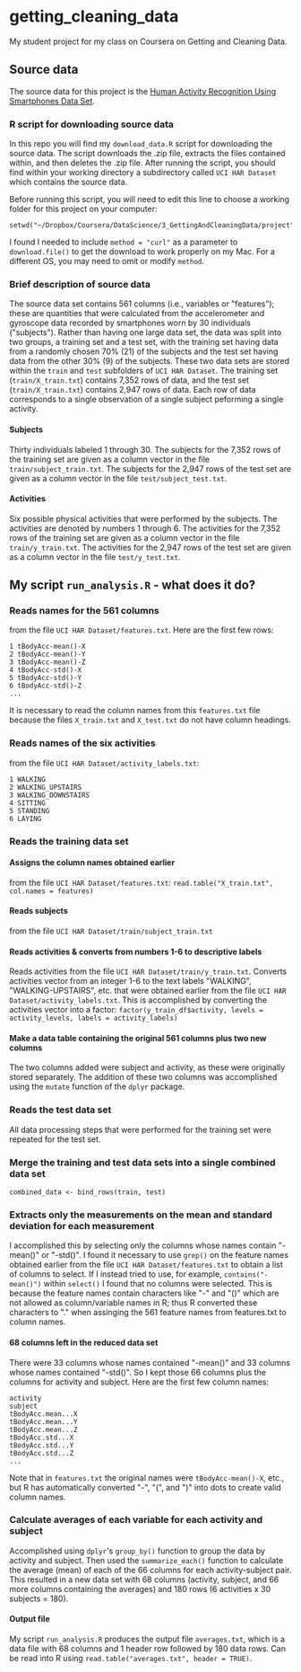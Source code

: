 # getting_cleaning_data

My student project for my class on Coursera on Getting and Cleaning Data.

## Source data

The source data for this project is the [Human Activity Recognition Using Smartphones Data Set](http://archive.ics.uci.edu/ml/datasets/Human+Activity+Recognition+Using+Smartphones).

### R script for downloading source data

In this repo you will find my `download_data.R` script for downloading the source data. The script downloads the .zip file, extracts the files contained within, and then deletes the .zip file. After running the script, you should find within your working directory a subdirectory called `UCI HAR Dataset` which contains the source data.

Before running this script, you will need to edit this line to choose a working folder for this project on your computer:
```
setwd("~/Dropbox/Coursera/DataScience/3_GettingAndCleaningData/project")
```
I found I needed to include `method = "curl"` as a parameter to `download.file()` to get the download to work properly on my Mac. For a different OS, you may need to omit or modify `method`.


### Brief description of source data

The source data set contains 561 columns (i.e., variables or "features"); these are quantities that were calculated from the accelerometer and gyroscope data recorded by smartphones worn by 30 individuals ("subjects"). Rather than having one large data set, the data was split into two groups, a training set and a test set, with the training set having data from a randomly chosen 70% (21) of the subjects and the test set having data from the other 30% (9) of the subjects. These two data sets are stored within the `train` and `test` subfolders of `UCI HAR Dataset`. The training set (`train/X_train.txt`) contains 7,352 rows of data, and the test set (`train/X_train.txt`) contains 2,947 rows of data. Each row of data corresponds to a single observation of a single subject peforming a single activity.

#### Subjects

Thirty individuals labeled 1 through 30. The subjects for the 7,352 rows of the training set are given as a column vector in the file `train/subject_train.txt`. The subjects for the 2,947 rows of the test set are given as a column vector in the file `test/subject_test.txt`.

#### Activities

Six possible physical activities that were performed by the subjects. The activities are denoted by numbers 1 through 6. The activities for the 7,352 rows of the training set are given as a column vector in the file `train/y_train.txt`. The activities for the 2,947 rows of the test set are given as a column vector in the file `test/y_test.txt`.

## My script ``run_analysis.R`` - what does it do?

### Reads names for the 561 columns
from the file `UCI HAR Dataset/features.txt`. Here are the first few rows:
```
1 tBodyAcc-mean()-X
2 tBodyAcc-mean()-Y
3 tBodyAcc-mean()-Z
4 tBodyAcc-std()-X
5 tBodyAcc-std()-Y
6 tBodyAcc-std()-Z
...
```
It is necessary to read the column names from this `features.txt` file because the files `X_train.txt` and `X_test.txt` do not have column headings.

### Reads names of the six activities
from the file `UCI HAR Dataset/activity_labels.txt`:
```
1 WALKING
2 WALKING_UPSTAIRS
3 WALKING_DOWNSTAIRS
4 SITTING
5 STANDING
6 LAYING
```

### Reads the training data set

#### Assigns the column names obtained earlier
from the file `UCI HAR Dataset/features.txt`:
`read.table("X_train.txt", col.names = features)`

#### Reads subjects
from the file `UCI HAR Dataset/train/subject_train.txt`

#### Reads activities & converts from numbers 1-6 to descriptive labels
Reads activities from the file `UCI HAR Dataset/train/y_train.txt`. Converts activities vector from an integer 1-6 to the text labels "WALKING", "WALKING-UPSTAIRS", etc. that were obtained earlier from the file `UCI HAR Dataset/activity_labels.txt`. This is accomplished by converting the activities vector into a factor:
`factor(y_train_df$activity, levels = activity_levels, labels = activity_labels)`

#### Make a data table containing the original 561 columns plus two new columns
The two columns added were subject and activity, as these were originally stored separately. The addition of these two columns was accomplished using the `mutate` function of the `dplyr` package.

### Reads the test data set
All data processing steps that were performed for the training set were repeated for the test set.

### Merge the training and test data sets into a single combined data set
`combined_data <- bind_rows(train, test)`

### Extracts only the measurements on the mean and standard deviation for each measurement
I accomplished this by selecting only the columns whose names contain "-mean()" or "-std()". I found it necessary to use `grep()` on the feature names obtained earlier from the file `UCI HAR Dataset/features.txt` to obtain a list of columns to select. If I instead tried to use, for example, `contains("-mean()")` within `select()` I found that no columns were selected. This is because the feature names contain characters like "-" and "()" which are not allowed as column/variable names in R; thus R converted these characters to "." when assinging the 561 feature names from features.txt to column names.

#### 68 columns left in the reduced data set
There were 33 columns whose names contained "-mean()" and 33 columns whose names contained "-std()". So I kept those 66 columns plus the columns for activity and subject. Here are the first few column names:
```
activity
subject
tBodyAcc.mean...X
tBodyAcc.mean...Y
tBodyAcc.mean...Z
tBodyAcc.std...X
tBodyAcc.std...Y
tBodyAcc.std...Z
...
```
Note that in `features.txt` the original names were `tBodyAcc-mean()-X`, etc., but R has automatically converted "-", "(", and ")" into dots to create valid column names.

### Calculate averages of each variable for each activity and subject
Accomplished using `dplyr`'s `group_by()` function to group the data by activity and subject. Then used the `summarize_each()` function to calculate the average (mean) of each of the 66 columns for each activity-subject pair. This resulted in a new data set with 68 columns (activity, subject, and 66 more columns containing the averages) and 180 rows (6 activities x 30 subjects = 180).

#### Output file
My script `run_analysis.R` produces the output file `averages.txt`, which is a data file with 68 columns and 1 header row followed by 180 data rows. Can be read into R using `read.table("averages.txt", header = TRUE)`.
